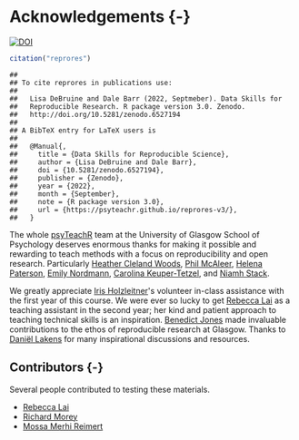 # Acknowledgements {-}


[![DOI](https://zenodo.org/badge/166541547.svg)](https://zenodo.org/badge/latestdoi/166541547)


```r
citation("reprores")
```

```
## 
## To cite reprores in publications use:
## 
##   Lisa DeBruine and Dale Barr (2022, Septmeber). Data Skills for
##   Reproducible Research. R package version 3.0. Zenodo.
##   http://doi.org/10.5281/zenodo.6527194
## 
## A BibTeX entry for LaTeX users is
## 
##   @Manual{,
##     title = {Data Skills for Reproducible Science},
##     author = {Lisa DeBruine and Dale Barr},
##     doi = {10.5281/zenodo.6527194},
##     publisher = {Zenodo},
##     year = {2022},
##     month = {September},
##     note = {R package version 3.0},
##     url = {https://psyteachr.github.io/reprores-v3/},
##   }
```



The whole [psyTeachR](https://psyteachr.github.io) team at the University of Glasgow School of Psychology deserves enormous thanks for making it possible and rewarding to teach methods with a focus on reproducibility and open research. Particularly 
[Heather Cleland Woods](https://github.com/clelandwoods), 
[Phil McAleer](https://github.com/philmcaleer), 
[Helena Paterson](https://github.com/HelenaPaterson), 
[Emily Nordmann](https://github.com/emilynordmann),
[Carolina Keuper-Tetzel](https://github.com/carolinakt), and 
[Niamh Stack](https://github.com/eavanmac).

We greatly appreciate [Iris Holzleitner](https://github.com/orgs/facelab/people/iholzleitner)'s volunteer in-class assistance with the first year of this course. We were ever so lucky to get [Rebecca Lai](https://github.com/RebeccaJLai) as a teaching assistant in the second year; her kind and patient approach to teaching technical skills is an inspiration. [Benedict Jones](https://www.strath.ac.uk/staff/jonesbenedictprofessor/) made invaluable contributions to the ethos of reproducible research at Glasgow. Thanks to [Daniël Lakens](https://github.com/Lakens) for many inspirational discussions and resources.

## Contributors {-}

Several people contributed to testing these materials.

* [Rebecca Lai](https://github.com/RebeccaJLai)
* [Richard Morey](https://github.com/richarddmorey)
* [Mossa Merhi Reimert](https://github.com/CGMossa)
